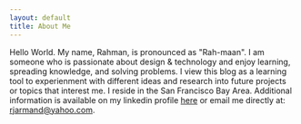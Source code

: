 ```yaml
---
layout: default
title: About Me	
---
```


Hello World. My name, Rahman, is pronounced as "Rah-maan".  I am someone who is passionate about design & technology and enjoy learning, spreading knowledge, and solving problems. I view this blog as a learning tool to experienment with different ideas and research into future projects or topics that interest me. I reside in the San Francisco Bay Area. Additional information is available on my linkedin profile <a href="http://linkedin.com/rhayes">here</a> or email me directly at: <a href="mailto:rjarmand@yahoo.com">rjarmand@yahoo.com</a>.
